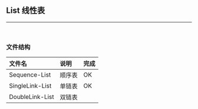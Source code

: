 ﻿## List 线性表
----
<br>

### 文件结构

|文件名|说明|完成
|:---|:---|:---|
Sequence-List|顺序表|OK
SingleLink-List|单链表|OK
DoubleLink-List|双链表

